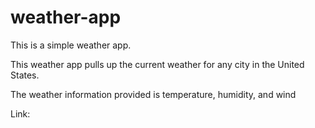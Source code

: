 # weather-app

This is a simple weather app.

This weather app pulls up the current weather for any city in the United States.

The weather information provided is temperature, humidity, and wind

Link: 
